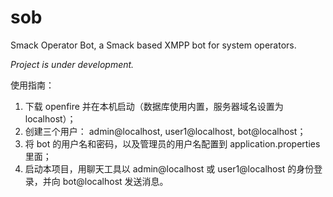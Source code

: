 # sob

Smack Operator Bot, a Smack based XMPP bot for system operators.

_Project is under development._


使用指南：

1. 下载 openfire 并在本机启动（数据库使用内置，服务器域名设置为 localhost）；
1. 创建三个用户： admin@localhost, user1@localhost, bot@localhost；
1. 将 bot 的用户名和密码，以及管理员的用户名配置到 application.properties 里面；
1. 启动本项目，用聊天工具以 admin@localhost 或 user1@localhost 的身份登录，并向 bot@localhost 发送消息。